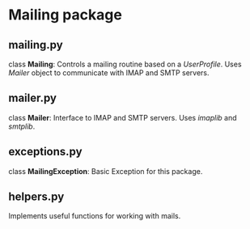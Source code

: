 # Mailing package

## mailing.py

class **Mailing**: Controls a mailing routine based on a *UserProfile*. Uses *Mailer* object to communicate with IMAP and SMTP servers.

## mailer.py

class **Mailer**: Interface to IMAP and SMTP servers. Uses *imaplib* and *smtplib*.

## exceptions.py

class **MailingException**: Basic Exception for this package.

## helpers.py

Implements useful functions for working with mails.
